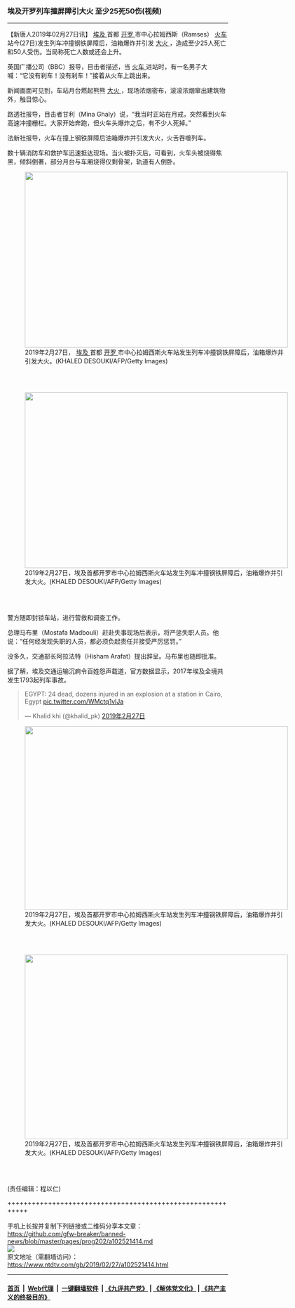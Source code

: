 ### ​埃及开罗列车撞屏障引大火 至少25死50伤(视频)
------------------------

<div class="post_content">
 <p>
  【新唐人2019年02月27日讯】
  <a href="https://www.ntdtv.com/gb/埃及.htm">
   埃及
  </a>
  首都
  <a href="https://www.ntdtv.com/gb/开罗.htm">
   开罗
  </a>
  市中心拉姆西斯（Ramses）
  <a href="https://www.ntdtv.com/gb/火车.htm">
   火车
  </a>
  站今(27日)发生列车冲撞钢铁屏障后，油箱爆炸并引发
  <a href="https://www.ntdtv.com/gb/大火.htm">
   大火
  </a>
  ，造成至少25人死亡和50人受伤。当局称死亡人数或还会上升。
 </p>
 <p>
  英国广播公司（BBC）报导，目击者描述，当
  <a href="https://www.ntdtv.com/gb/火车.htm">
   火车
  </a>
  进站时，有一名男子大喊：“它没有刹车！没有刹车！”接着从火车上跳出来。
 </p>
 <p>
  新闻画面可见到，车站月台燃起熊熊
  <a href="https://www.ntdtv.com/gb/大火.htm">
   大火
  </a>
  ，现场浓烟密布，滚滚浓烟窜出建筑物外，触目惊心。
 </p>
 <p>
  路透社报导，目击者甘利（Mina Ghaly）说，“我当时正站在月戒，突然看到火车高速冲撞栅栏。大家开始奔跑，但火车头爆炸之后，有不少人死掉。”
 </p>
 <p>
  法新社报导，火车在撞上钢铁屏障后油箱爆炸并引发大火，火舌吞噬列车。
 </p>
 <p>
  数十辆消防车和救护车迅速抵达现场。当火被扑灭后，可看到，火车头被烧得焦黑，倾斜倒著，部分月台与车厢烧得仅剩骨架，轨道有人倒卧。
 </p>
 <figure class="wp-caption alignnone" id="attachment_102521426" style="width: 600px">
  <img alt="" class="size-medium wp-image-102521426" height="400" src="https://www.ntdtv.com/assets/uploads/2019/02/GettyImages-1127682164-600x400.jpg" width="600">
   <br/><figcaption class="wp-caption-text">
    2019年2月27日，
    <a href="https://www.ntdtv.com/gb/埃及.htm">
     埃及
    </a>
    首都
    <a href="https://www.ntdtv.com/gb/开罗.htm">
     开罗
    </a>
    市中心拉姆西斯火车站发生列车冲撞钢铁屏障后，油箱爆炸并引发大火。(KHALED DESOUKI/AFP/Getty Images)
   </figcaption><br/>
  </img>
 </figure><br/>
 <figure class="wp-caption alignnone" id="attachment_102521425" style="width: 600px">
  <img alt="" class="size-medium wp-image-102521425" height="400" src="https://www.ntdtv.com/assets/uploads/2019/02/GettyImages-1127682180-600x400.jpg" width="600">
   <br/><figcaption class="wp-caption-text">
    2019年2月27日，埃及首都开罗市中心拉姆西斯火车站发生列车冲撞钢铁屏障后，油箱爆炸并引发大火。(KHALED DESOUKI/AFP/Getty Images)
   </figcaption><br/>
  </img>
 </figure><br/>
 <p>
  警方随即封锁车站，进行营救和调查工作。
 </p>
 <p>
  总理马布里（Mostafa Madbouli）赶赴失事现场后表示，将严惩失职人员。他说：“任何经发现失职的人员，都必须负起责任并接受严厉惩罚。”
 </p>
 <p>
  没多久，交通部长阿拉法特（Hisham Arafat）提出辞呈。马布里也随即批准。
 </p>
 <p>
  据了解，埃及交通运输沉痾令百姓怨声载道，官方数据显示，2017年埃及全境共发生1793起列车事故。
 </p>
 <blockquote class="twitter-tweet" data-lang="zh-tw">
  <p dir="ltr" lang="en">
   EGYPT: 24 dead, dozens injured in an explosion at a station in Cairo, Egypt
   <a href="https://t.co/WMctq1vlJa">
    pic.twitter.com/WMctq1vlJa
   </a>
  </p>
  <p>
   — Khalid khi (@khalid_pk)
   <a href="https://twitter.com/khalid_pk/status/1100681344793919488?ref_src=twsrc%5Etfw">
    2019年2月27日
   </a>
  </p>
 </blockquote>
 <p>
  <script async="" charset="utf-8" src="https://platform.twitter.com/widgets.js">
  </script>
 </p>
 <figure class="wp-caption alignnone" id="attachment_102521423" style="width: 600px">
  <img alt="" class="size-medium wp-image-102521423" height="418" src="https://www.ntdtv.com/assets/uploads/2019/02/GettyImages-1127682747-600x418.jpg" width="600">
   <br/><figcaption class="wp-caption-text">
    2019年2月27日，埃及首都开罗市中心拉姆西斯火车站发生列车冲撞钢铁屏障后，油箱爆炸并引发大火。(KHALED DESOUKI/AFP/Getty Images)
   </figcaption><br/>
  </img>
 </figure><br/>
 <figure class="wp-caption alignnone" id="attachment_102521422" style="width: 600px">
  <img alt="" class="size-medium wp-image-102521422" height="420" src="https://www.ntdtv.com/assets/uploads/2019/02/GettyImages-1127678992-1-600x420.jpg" width="600">
   <br/><figcaption class="wp-caption-text">
    2019年2月27日，埃及首都开罗市中心拉姆西斯火车站发生列车冲撞钢铁屏障后，油箱爆炸并引发大火。(KHALED DESOUKI/AFP/Getty Images)
   </figcaption><br/>
  </img>
 </figure><br/>
 <p>
 </p>
 <p>
  (责任编辑：程以仁)
 </p>
 <div class="single_ad">
 </div>
</div>

+++++++++++++++++++++++++++++++++++++++++++++++++++++++++++<br/><br/>
手机上长按并复制下列链接或二维码分享本文章：<br/>
https://github.com/gfw-breaker/banned-news/blob/master/pages/prog202/a102521414.md <br/>
<a href='https://github.com/gfw-breaker/banned-news/blob/master/pages/prog202/a102521414.md'><img src='https://github.com/gfw-breaker/banned-news/blob/master/pages/prog202/a102521414.md.png'/></a> <br/>
原文地址（需翻墙访问）：https://www.ntdtv.com/gb/2019/02/27/a102521414.html


------------------------
#### [首页](https://github.com/gfw-breaker/banned-news/blob/master/README.md) &nbsp;|&nbsp; [Web代理](https://github.com/labour-camp/helloworld) &nbsp;|&nbsp; [一键翻墙软件](https://github.com/gfw-breaker/nogfw/blob/master/README.md) &nbsp;| [《九评共产党》](https://github.com/gfw-breaker/9ping.md/blob/master/README.md#九评之一评共产党是什么) | [《解体党文化》](https://github.com/gfw-breaker/jtdwh.md/blob/master/README.md) | [《共产主义的终极目的》](https://github.com/gfw-breaker/gczydzjmd.md/blob/master/README.md)

